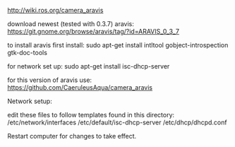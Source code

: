 http://wiki.ros.org/camera_aravis

download newest (tested with 0.3.7) aravis:
https://git.gnome.org/browse/aravis/tag/?id=ARAVIS_0_3_7

to install aravis first install:
sudo apt-get install intltool gobject-introspection gtk-doc-tools

for network set up:
sudo apt-get install isc-dhcp-server

for this version of aravis use:
https://github.com/CaeruleusAqua/camera_aravis

Network setup:

edit these files to follow templates found in this directory:
/etc/network/interfaces
/etc/default/isc-dhcp-server
/etc/dhcp/dhcpd.conf

Restart computer for changes to take effect.
